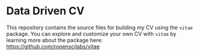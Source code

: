 # Data Driven CV

This repository contains the source files for building my CV using the `vitae` package. 
You can explore and customize your own CV with `vitae` by learning more about the package here: https://github.com/ropenscilabs/vitae

